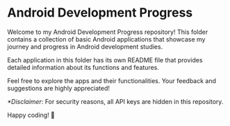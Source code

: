 # Android Development Progress
Welcome to my Android Development Progress repository! This folder contains a collection of basic Android applications that showcase my journey and progress in Android development studies.

Each application in this folder has its own README file that provides detailed information about its functions and features.

Feel free to explore the apps and their functionalities. Your feedback and suggestions are highly appreciated!

_*Disclaimer_: For security reasons, all API keys are hidden in this repository.

Happy coding! 🚀



